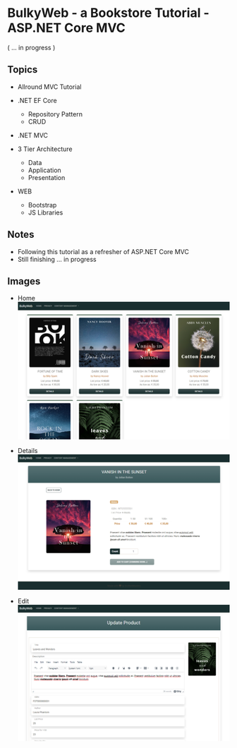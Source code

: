 # BulkyWeb - a Bookstore Tutorial - ASP.NET Core MVC

( ... in progress )

## Topics

- Allround MVC Tutorial

- .NET EF Core
    - Repository Pattern
    - CRUD
    
- .NET MVC

- 3 Tier Architecture
    - Data
    - Application
    - Presentation

- WEB
    - Bootstrap
    - JS Libraries


## Notes

- Following this tutorial as a refresher of ASP.NET Core MVC
- Still finishing ... in progress

## Images

- Home
![Home](image.png)

- Details
![Details](image-1.png)

- Edit
![Edit](image-2.png)